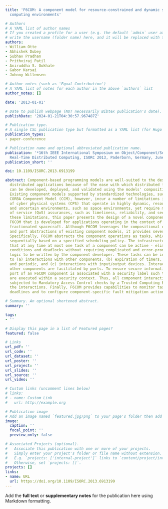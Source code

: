 ```yaml
---
title: 'F6COM: A component model for resource-constrained and dynamic space-based
  computing environments'

# Authors
# A YAML list of author names
# If you created a profile for a user (e.g. the default `admin` user at `content/authors/admin/`), 
# write the username (folder name) here, and it will be replaced with their full name and linked to their profile.
authors:
- William Otte
- Abhishek Dubey
- Subhav Pradhan
- Prithviraj Patil
- Aniruddha S. Gokhale
- Gabor Karsai
- Johnny Willemsen

# Author notes (such as 'Equal Contribution')
# A YAML list of notes for each author in the above `authors` list
author_notes: []

date: '2013-01-01'

# Date to publish webpage (NOT necessarily Bibtex publication's date).
publishDate: '2024-01-21T04:30:57.967487Z'

# Publication type.
# A single CSL publication type but formatted as a YAML list (for Hugo requirements).
publication_types:
- paper-conference

# Publication name and optional abbreviated publication name.
publication: '*16th IEEE International Symposium on Object/Component/Service-Oriented
  Real-Time Distributed Computing, ISORC 2013, Paderborn, Germany, June 19-21, 2013*'
publication_short: ''

doi: 10.1109/ISORC.2013.6913199

abstract: Component-based programming models are well-suited to the design of large-scale,
  distributed applications because of the ease with which distributed functionality
  can be developed, deployed, and validated using the models' compositional properties.
  Existing component models supported by standardized technologies, such as the OMG's
  CORBA Component Model (CCM), however, incur a number of limitations in the context
  of cyber physical systems (CPS) that operate in highly dynamic, resource-constrained,
  and uncertain environments, such as space environments, yet require multiple quality
  of service (QoS) assurances, such as timeliness, reliability, and security. To overcome
  these limitations, this paper presents the design of a novel component model called
  F6COM that is developed for applications operating in the context of a cluster of
  fractionated spacecraft. Although F6COM leverages the compositional capabilities
  and port abstractions of existing component models, it provides several new features.
  Specifically, F6COM abstracts the component operations as tasks, which are scheduled
  sequentially based on a specified scheduling policy. The infrastructure ensures
  that at any time at most one task of a component can be active - eliminating race
  conditions and deadlocks without requiring complicated and error-prone synchronization
  logic to be written by the component developer. These tasks can be initiated due
  to (a) interactions with other components, (b) expiration of timers, both sporadic
  and periodic, and (c) interactions with input/output devices. Interactions with
  other components are facilitated by ports. To ensure secure information flows, every
  port of an F6COM component is associated with a security label such that all interactions
  are executed within a security context. Thus, all component interactions can be
  subjected to Mandatory Access Control checks by a Trusted Computing Base that facilitates
  the interactions. Finally, F6COM provides capabilities to monitor task execution
  deadlines and to configure component-specific fault mitigation actions.

# Summary. An optional shortened abstract.
summary: ''

tags:
- ''

# Display this page in a list of Featured pages?
featured: false

# Links
url_pdf: ''
url_code: ''
url_dataset: ''
url_poster: ''
url_project: ''
url_slides: ''
url_source: ''
url_video: ''

# Custom links (uncomment lines below)
# links:
# - name: Custom Link
#   url: http://example.org

# Publication image
# Add an image named `featured.jpg/png` to your page's folder then add a caption below.
image:
  caption: ''
  focal_point: ''
  preview_only: false

# Associated Projects (optional).
#   Associate this publication with one or more of your projects.
#   Simply enter your project's folder or file name without extension.
#   E.g. `projects: ['internal-project']` links to `content/project/internal-project/index.md`.
#   Otherwise, set `projects: []`.
projects: []
links:
- name: URL
  url: https://doi.org/10.1109/ISORC.2013.6913199
---
```


Add the **full text** or **supplementary notes** for the publication here using Markdown formatting.
